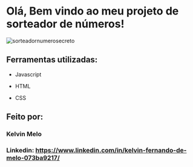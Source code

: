 # Olá, Bem vindo ao meu projeto de sorteador de números!

![sorteadornumerosecreto](https://github.com/kelvinmelo/alura-amigo-secreto/assets/88505916/becdf274-6417-4c59-9362-bb12b62ff8d0)


## Ferramentas utilizadas:

* Javascript

* HTML

* CSS


## Feito por:

### Kelvin Melo

### Linkedin: https://www.linkedin.com/in/kelvin-fernando-de-melo-073ba9217/

```
